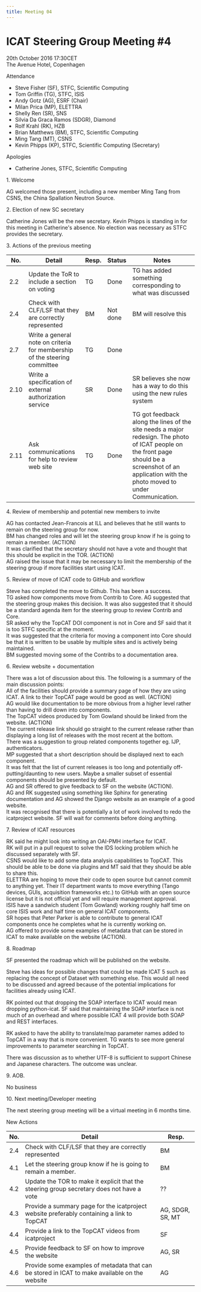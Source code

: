 ```yaml
---
title: Meeting 04
---
```


# ICAT Steering Group Meeting #4

20th October 2016 17:30CET\
The Avenue Hotel, Copenhagen

Attendance

- Steve Fisher (SF), STFC, Scientific Computing
- Tom Griffin (TG), STFC, ISIS
- Andy Gotz (AG), ESRF (Chair)
- Milan Prica (MP), ELETTRA
- Shelly Ren (SR), SNS
- Silvia Da Graca Ramos (SDGR), Diamond
- Rolf Krahl (RK), HZB
- Brian Matthews (BM), STFC, Scientific Computing
- Ming Tang (MT), CSNS
- Kevin Phipps (KP), STFC, Scientific Computing (Secretary)

Apologies

- Catherine Jones, STFC, Scientific Computing

1\. Welcome

AG welcomed those present, including a new member Ming Tang from CSNS,
the China Spallation Neutron Source.

2\. Election of new SC secretary

Catherine Jones will be the new secretary. Kevin Phipps is standing in
for this meeting in Catherine's absence. No election was necessary as
STFC provides the secretary.

3\. Actions of the previous meeting

| No.  | Detail                                                                    | Resp. | Status   | Notes                                                                                                                                                                                                |
| ---- | ------------------------------------------------------------------------- | ----- | -------- | ---------------------------------------------------------------------------------------------------------------------------------------------------------------------------------------------------- |
| 2.2  | Update the ToR to include a section on voting                             | TG    | Done     | TG has added something corresponding to what was discussed                                                                                                                                           |
| 2.4  | Check with CLF/LSF that they are correctly represented                    | BM    | Not done | BM will resolve this                                                                                                                                                                                 |
| 2.7  | Write a general note on criteria for membership of the steering committee | TG    | Done     |                                                                                                                                                                                                      |
| 2.10 | Write a specification of external authorization service                   | SR    | Done     | SR believes she now has a way to do this using the new rules system                                                                                                                                  |
| 2.11 | Ask communications for help to review web site                            | TG    | Done     | TG got feedback along the lines of the site needs a major redesign. The photo of ICAT people on the front page should be a screenshot of an application with the photo moved to under Communication. |

4\. Review of membership and potential new members to invite

AG has contacted Jean-Francois at ILL and believes that he still wants
to remain on the steering group for now.\
BM has changed roles and will let the steering group know if he is going
to remain a member. (ACTION)\
It was clarified that the secretary should not have a vote and thought
that this should be explicit in the TOR. (ACTION)\
AG raised the issue that it may be necessary to limit the membership of
the steering group if more facilities start using ICAT.

5\. Review of move of ICAT code to GitHub and workflow

Steve has completed the move to Github. This has been a success.\
TG asked how components move from Contrib to Core. AG suggested that the
steering group makes this decision. It was also suggested that it should
be a standard agenda item for the steering group to review Contrib and
Core.\
SR asked why the TopCAT DOI component is not in Core and SF said that it
is too STFC specific at the moment.\
It was suggested that the criteria for moving a component into Core
should be that it is written to be usable by multiple sites and is
actively being maintained.\
BM suggested moving some of the Contribs to a documentation area.

6\. Review website + documentation

There was a lot of discussion about this. The following is a summary of
the main discussion points:\
All of the facilities should provide a summary page of how they are
using ICAT. A link to their TopCAT page would be good as well. (ACTION)\
AG would like documentation to be more obvious from a higher level
rather than having to drill down into components.\
The TopCAT videos produced by Tom Gowland should be linked from the
website. (ACTION)\
The current release link should go straight to the current release
rather than displaying a long list of releases with the most recent at
the bottom.\
There was a suggestion to group related components together eg. IJP,
authenticators.\
MP suggested that a short description should be displayed next to each
component.\
It was felt that the list of current releases is too long and
potentially off-putting/daunting to new users. Maybe a smaller subset of
essential components should be presented by default.\
AG and SR offered to give feedback to SF on the website (ACTION).\
AG and RK suggested using something like Sphinx for generating
documentation and AG showed the Django website as an example of a good
website.\
It was recognised that there is potentially a lot of work involved to
redo the icatproject website. SF will wait for comments before doing
anything.

7\. Review of ICAT resources

RK said he might look into writing an OAI-PMH interface for ICAT.\
RK will put in a pull request to solve the IDS locking problem which he
discussed separately with SF.\
CSNS would like to add some data analysis capabilities to TopCAT. This
should be able to be done via plugins and MT said that they should be
able to share this.\
ELETTRA are hoping to move their code to open source but cannot commit
to anything yet. Their IT department wants to move everything (Tango
devices, GUIs, acquisition frameworks etc.) to GitHub with an open
source license but it is not official yet and will require management
approval.\
ISIS have a sandwich student (Tom Gowland) working roughly half time on
core ISIS work and half time on general ICAT components.\
SR hopes that Peter Parker is able to contribute to general ICAT
components once he completes what he is currently working on.\
AG offered to provide some examples of metadata that can be stored in
ICAT to make available on the website (ACTION).

8\. Roadmap

SF presented the roadmap which will be published on the website.

Steve has ideas for possible changes that could be made ICAT 5 such as
replacing the concept of Dataset with something else. This would all
need to be discussed and agreed because of the potential implications
for facilities already using ICAT.

RK pointed out that dropping the SOAP interface to ICAT would mean
dropping python-icat. SF said that maintaining the SOAP interface is not
much of an overhead and where possible ICAT 4 will provide both SOAP and
REST interfaces.

RK asked to have the ability to translate/map parameter names added to
TopCAT in a way that is more convenient. TG wants to see more general
improvements to parameter searching in TopCAT.

There was discussion as to whether UTF-8 is sufficient to support
Chinese and Japanese characters. The outcome was unclear.

9\. AOB.

No business

10\. Next meeting/Developer meeting

The next steering group meeting will be a virtual meeting in 6 months
time.

New Actions

| No. | Detail                                                                                        | Resp.            |
| --- | --------------------------------------------------------------------------------------------- | ---------------- |
| 2.4 | Check with CLF/LSF that they are correctly represented                                        | BM               |
| 4.1 | Let the steering group know if he is going to remain a member.                                | BM               |
| 4.2 | Update the TOR to make it explicit that the steering group secretary does not have a vote     | ??               |
| 4.3 | Provide a summary page for the icatproject website preferably containing a link to TopCAT     | AG, SDGR, SR, MT |
| 4.4 | Provide a link to the TopCAT videos from icatproject                                          | SF               |
| 4.5 | Provide feedback to SF on how to improve the website                                          | AG, SR           |
| 4.6 | Provide some examples of metadata that can be stored in ICAT to make available on the website | AG               |
